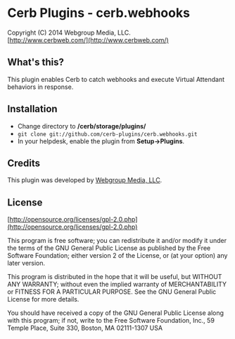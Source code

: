 Cerb Plugins - cerb.webhooks
===========================================
Copyright (C) 2014 Webgroup Media, LLC.  
[http://www.cerbweb.com/](http://www.cerbweb.com/)  

What's this?
------------
This plugin enables Cerb to catch webhooks and execute Virtual Attendant behaviors in response.

Installation
------------
* Change directory to **/cerb/storage/plugins/**
* `git clone git://github.com/cerb-plugins/cerb.webhooks.git`
* In your helpdesk, enable the plugin from **Setup->Plugins**.

Credits
-------
This plugin was developed by [Webgroup Media, LLC](http://www.cerbweb.com/).

License
-------

[http://opensource.org/licenses/gpl-2.0.php](http://opensource.org/licenses/gpl-2.0.php)  

This program is free software; you can redistribute it and/or modify it under the terms of the GNU General Public License as published by the Free Software Foundation; either version 2 of the License, or (at your option) any later version.

This program is distributed in the hope that it will be useful, but WITHOUT ANY WARRANTY; without even the implied warranty of MERCHANTABILITY or FITNESS FOR A PARTICULAR PURPOSE. See the GNU General Public License for more details.

You should have received a copy of the GNU General Public License along with this program; if not, write to the Free Software Foundation, Inc., 59 Temple Place, Suite 330, Boston, MA 02111-1307 USA
